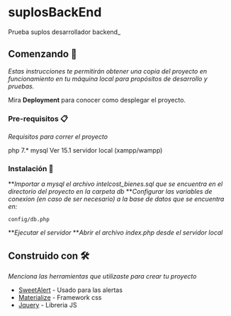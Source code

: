 # suplosBackEnd

Prueba suplos desarrollador backend_

## Comenzando 🚀

_Estas instrucciones te permitirán obtener una copia del proyecto en funcionamiento en tu máquina local para propósitos de desarrollo y pruebas._

Mira **Deployment** para conocer como desplegar el proyecto.


### Pre-requisitos 📋

_Requisitos para correr el proyecto_

php 7.*
mysql  Ver 15.1
servidor local (xampp/wampp)

### Instalación 🔧

**_Importar a mysql el archivo intelcost\_bienes.sql que se encuentra en el directorio del proyecto en la carpeta db_
**_Configurar las variables de conexion (en caso de ser necesario) a la base de datos que se encuentra en:_

```
config/db.php
```

**_Ejecutar el servidor_
**_Abrir el archivo index.php desde el servidor local_

## Construido con 🛠️

_Menciona las herramientas que utilizaste para crear tu proyecto_

* [SweetAlert](https://sweetalert.js.org/guides/) - Usado para las alertas
* [Materialize](https://materializecss.com/) - Framework css
* [Jquery](https://jquery.com/) - Libreria JS
